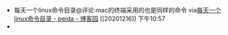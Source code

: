- 每天一个linux命令目录@评论:mac的终端采用的也是同样的命令
via[每天一个linux命令目录 - peida - 博客园](https://www.cnblogs.com/peida/archive/2012/12/05/2803591.html)
[[20201216]] 下午10:57
- 
